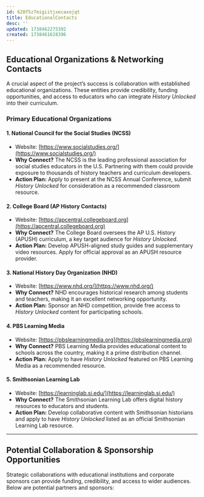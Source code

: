 ```yaml
---
id: 620f5z7migiitjxecaxojqt
title: EducationalContacts
desc: ''
updated: 1738462275392
created: 1738461628396
---
```

## **Educational Organizations & Networking Contacts**

A crucial aspect of the project’s success is collaboration with established educational organizations. These entities provide credibility, funding opportunities, and access to educators who can integrate *History Unlocked* into their curriculum.

### **Primary Educational Organizations**

#### **1. National Council for the Social Studies (NCSS)**
- Website: [https://www.socialstudies.org/](https://www.socialstudies.org/)
- **Why Connect?** The NCSS is the leading professional association for social studies educators in the U.S. Partnering with them could provide exposure to thousands of history teachers and curriculum developers.
- **Action Plan:** Apply to present at the NCSS Annual Conference, submit *History Unlocked* for consideration as a recommended classroom resource.

#### **2. College Board (AP History Contacts)**
- Website: [https://apcentral.collegeboard.org](https://apcentral.collegeboard.org)
- **Why Connect?** The College Board oversees the AP U.S. History (APUSH) curriculum, a key target audience for *History Unlocked*.
- **Action Plan:** Develop APUSH-aligned study guides and supplementary video resources. Apply for official approval as an APUSH resource provider.

#### **3. National History Day Organization (NHD)**
- Website: [https://www.nhd.org/](https://www.nhd.org/)
- **Why Connect?** NHD encourages historical research among students and teachers, making it an excellent networking opportunity.
- **Action Plan:** Sponsor an NHD competition, provide free access to *History Unlocked* content for participating schools.

#### **4. PBS Learning Media**
- Website: [https://pbslearningmedia.org](https://pbslearningmedia.org)
- **Why Connect?** PBS Learning Media provides educational content to schools across the country, making it a prime distribution channel.
- **Action Plan:** Apply to have *History Unlocked* featured on PBS Learning Media as a recommended resource.

#### **5. Smithsonian Learning Lab**
- Website: [https://learninglab.si.edu/](https://learninglab.si.edu/)
- **Why Connect?** The Smithsonian Learning Lab offers digital history resources to educators and students.
- **Action Plan:** Develop collaborative content with Smithsonian historians and apply to have *History Unlocked* listed as an official Smithsonian Learning Lab resource.

---

## **Potential Collaboration & Sponsorship Opportunities**

Strategic collaborations with educational institutions and corporate sponsors can provide funding, credibility, and access to wider audiences. Below are potential partners and sponsors:

